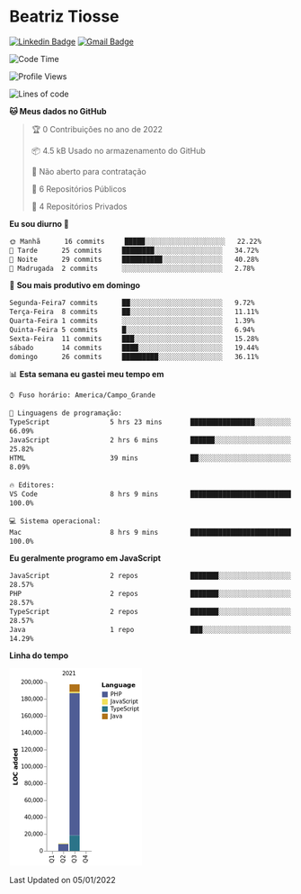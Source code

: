# Beatriz **Tiosse**


[![Linkedin Badge](https://img.shields.io/badge/-Beatriz%20Tiosse-201B2D?style=flat-square&logo=Linkedin&logoColor=white&link=https://www.linkedin.com/in/beatriz-tiosse-terradas/)](https://www.linkedin.com/in/beatriz-tiosse-terradas/) 
[![Gmail Badge](https://img.shields.io/badge/-beatriz.terradas@gmail.com-201B2D?style=flat-square&logo=Gmail&logoColor=white&link=mailto:beatriz.terradas@gmail.com)](mailto:beatriz.terradas@gmail.com)


<!--START_SECTION:waka-->
![Code Time](http://img.shields.io/badge/Code%20Time-482%20hrs%2049%20mins-blue)

![Profile Views](http://img.shields.io/badge/Visualizac%C3%B5es%20do%20perfil-0-blue)

![Lines of code](https://img.shields.io/badge/Desde%20o%20Hello%20World%20eu%20escrevi-206%20Thousand%20linhas%20de%20c%C3%B3digo-blue)

**🐱 Meus dados no GitHub** 

> 🏆 0 Contribuições no ano de 2022
 > 
> 📦 4.5 kB Usado no armazenamento do GitHub 
 > 
> 🚫 Não aberto para contratação
 > 
> 📜 6 Repositórios Públicos 
 > 
> 🔑 4 Repositórios Privados  
 > 
**Eu sou diurno 🐤** 

```text
🌞 Manhã      16 commits     █████░░░░░░░░░░░░░░░░░░░░   22.22% 
🌆 Tarde      25 commits     ████████░░░░░░░░░░░░░░░░░   34.72% 
🌃 Noite      29 commits     ██████████░░░░░░░░░░░░░░░   40.28% 
🌙 Madrugada  2 commits      ░░░░░░░░░░░░░░░░░░░░░░░░░   2.78%

```
📅 **Sou mais produtivo em domingo** 

```text
Segunda-Feira7 commits      ██░░░░░░░░░░░░░░░░░░░░░░░   9.72% 
Terça-Feira  8 commits      ██░░░░░░░░░░░░░░░░░░░░░░░   11.11% 
Quarta-Feira 1 commits      ░░░░░░░░░░░░░░░░░░░░░░░░░   1.39% 
Quinta-Feira 5 commits      █░░░░░░░░░░░░░░░░░░░░░░░░   6.94% 
Sexta-Feira  11 commits     ███░░░░░░░░░░░░░░░░░░░░░░   15.28% 
sábado       14 commits     ████░░░░░░░░░░░░░░░░░░░░░   19.44% 
domingo      26 commits     █████████░░░░░░░░░░░░░░░░   36.11%

```


📊 **Esta semana eu gastei meu tempo em** 

```text
⌚︎ Fuso horário: America/Campo_Grande

💬 Linguagens de programação: 
TypeScript               5 hrs 23 mins       ████████████████░░░░░░░░░   66.09% 
JavaScript               2 hrs 6 mins        ██████░░░░░░░░░░░░░░░░░░░   25.82% 
HTML                     39 mins             ██░░░░░░░░░░░░░░░░░░░░░░░   8.09%

🔥 Editores: 
VS Code                  8 hrs 9 mins        █████████████████████████   100.0%

💻 Sistema operacional: 
Mac                      8 hrs 9 mins        █████████████████████████   100.0%

```

**Eu geralmente programo em JavaScript** 

```text
JavaScript               2 repos             ███████░░░░░░░░░░░░░░░░░░   28.57% 
PHP                      2 repos             ███████░░░░░░░░░░░░░░░░░░   28.57% 
TypeScript               2 repos             ███████░░░░░░░░░░░░░░░░░░   28.57% 
Java                     1 repo              ███░░░░░░░░░░░░░░░░░░░░░░   14.29%

```


**Linha do tempo**

![Chart not found](https://raw.githubusercontent.com/beatriztiosse/beatriztiosse/master/charts/bar_graph.png) 


 Last Updated on 05/01/2022
<!--END_SECTION:waka-->

